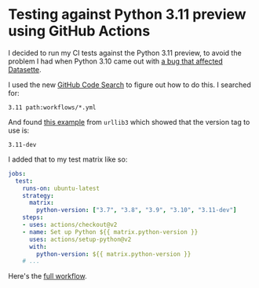# Testing against Python 3.11 preview using GitHub Actions

I decided to run my CI tests against the Python 3.11 preview, to avoid the problem I had when Python 3.10 came out with [a bug that affected Datasette](https://simonwillison.net/2021/Oct/9/finding-and-reporting-a-bug/).

I used the new [GitHub Code Search](https://cs.github.com/) to figure out how to do this. I searched for:

    3.11 path:workflows/*.yml

And found [this example](https://github.com/urllib3/urllib3/blob/7bec77e81aa0a194c98381053225813f5347c9d2/.github/workflows/ci.yml#L60) from `urllib3` which showed that the version tag to use is:

    3.11-dev

I added that to my test matrix like so:

```yaml
jobs:
  test:
    runs-on: ubuntu-latest
    strategy:
      matrix:
        python-version: ["3.7", "3.8", "3.9", "3.10", "3.11-dev"]
    steps:
    - uses: actions/checkout@v2
    - name: Set up Python ${{ matrix.python-version }}
      uses: actions/setup-python@v2
      with:
        python-version: ${{ matrix.python-version }}
    # ...
```
Here's the [full workflow](https://github.com/simonw/datasette/blob/a9d8824617268c4d214dd3be2174ac452044f737/.github/workflows/test.yml).

